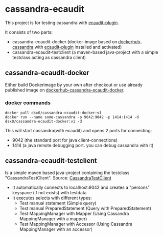 # cassandra-ecaudit

This project is for testing cassandra with [ecaudit-plugin](https://github.com/Ericsson/ecaudit).

It consists of two parts:
- cassandra-ecaudit-docker (docker-image based on [dockerhub-cassandra](https://hub.docker.com/_/cassandra) with [ecaudit-plugin](https://github.com/Ericsson/ecaudit) installed and activated)
- cassandra-ecaudit-testclient (a maven-based java-project with a simple testclass acting as cassandra client)


## cassandra-ecaudit-docker
Either build Dockerimage by your own after checkout or use already published image on [dockerhub-cassandra-ecaudit-docker](https://hub.docker.com/r/dsx0/cassandra-ecaudit-docker).

### docker commands
```
docker pull dsx0/cassandra-ecaudit-docker:v1
docker run --name some-cassandra -p 9042:9042 -p 1414:1414 -d  dsx0/cassandra-ecaudit-docker:v1 -d 
```
This will start cassandra(with ecaudit) and opens 2 ports for connecting:
- 9042 (the standard port for java client-connections)
- 1414 (a java remote debugging port. you can debug cassandra with it)

## cassandra-ecaudit-testclient
Is a simple maven based java-project containing the testclass "CassandraTestClient".
Source: [CassandraTestClient](https://github.com/dsx0/cassandra-ecaudit/blob/main/cassandra-ecaudit-testclient/src/main/java/test/CassandraTestClient.java)

- It automatically connects to localhost:9042 and creates a "persons" keyspace (if not exists) with testdata
- It executes selects with different types:
  - Test manual statement (Simple query)
  - Test manual PreparedStatement (Query with PreparedStatement)
  - Test MappingManager with Mapper (Using Cassandra MappingManager with a mapper)
  - Test MappingManager with Accessor (Using Cassandra MappingManager with an accessor)

